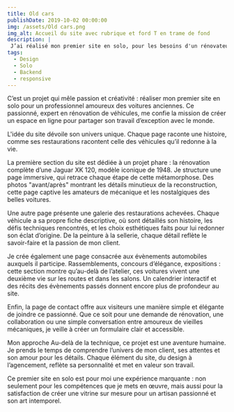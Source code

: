 ```yaml
---
title: Old cars
publishDate: 2019-10-02 00:00:00
img: /assets/Old cars.png
img_alt: Accueil du site avec rubrique et ford T en trame de fond
description: |
 J’ai réalisé mon premier site en solo, pour les besoins d'un rénovateur de vieilles voitures.
tags:
  - Design
  - Solo
  - Backend
  - responsive
---
```


C’est un projet qui mêle passion et créativité : réaliser mon premier site en solo pour un professionnel amoureux des voitures anciennes. 
Ce passionné, expert en rénovation de véhicules, me confie la mission de créer un espace en ligne pour partager son travail d’exception avec le monde.

L'idée du site dévoile son univers unique. Chaque page raconte une histoire, comme ses restaurations racontent celle des véhicules qu’il redonne à la vie.

La première section du site est dédiée à un projet phare : la rénovation complète d’une Jaguar XK 120, modèle iconique de 1948. Je structure une page immersive, qui retrace chaque étape de cette métamorphose. Des photos "avant/après" montrant les détails minutieux de la reconstruction, cette page captive les amateurs de mécanique et les nostalgiques des belles voitures.

Une autre page présente une galerie des restaurations achevées. Chaque véhicule a sa propre fiche descriptive, où sont détaillés son histoire, les défis techniques rencontrés, et les choix esthétiques faits pour lui redonner son éclat d’origine. De la peinture à la sellerie, chaque détail reflète le savoir-faire et la passion de mon client.

Je crée également une page consacrée aux évènements automobiles auxquels il participe. Rassemblements, concours d’élégance, expositions : cette section montre qu’au-delà de l’atelier, ces voitures vivent une deuxième vie sur les routes et dans les salons. Un calendrier interactif et des récits des évènements passés donnent encore plus de profondeur au site.

Enfin, la page de contact offre aux visiteurs une manière simple et élégante de joindre ce passionné. Que ce soit pour une demande de rénovation, une collaboration ou une simple conversation entre amoureux de vieilles mécaniques, je veille à créer un formulaire clair et accessible.

Mon approche
Au-delà de la technique, ce projet est une aventure humaine. Je prends le temps de comprendre l’univers de mon client, ses attentes et son amour pour les détails. Chaque élément du site, du design à l’agencement, reflète sa personnalité et met en valeur son travail.

Ce premier site en solo est pour moi une expérience marquante : non seulement pour les compétences que je mets en œuvre, mais aussi pour la satisfaction de créer une vitrine sur mesure pour un artisan passionné et son art intemporel.

